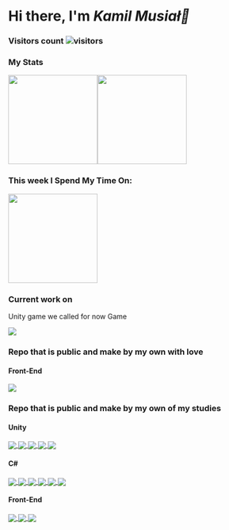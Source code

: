 <h1>Hi there, I'm <em> Kamil Musiał👋 </em></h1>

### Visitors count ![visitors](https://visitor-badge.glitch.me/badge?page_id=${kamio90}.${https://github.com/kamio90/kamio90})

### My Stats

<img height="180em" src="https://github-readme-stats.vercel.app/api?username=kamio90&show_icons=true&hide_border=true&&count_private=true&include_all_commits=true" /><img height="180em" src="https://github-readme-stats.vercel.app/api/top-langs/?username=kamio90" />



### This week I Spend My Time On:
<img height="180em" src="https://github-readme-stats.vercel.app/api/wakatime?username=@kamio90" />

### Current work on
<p>Unity game we called for now Game</p>
<a href="https://github.com/kamio90/Game">
  <img src="https://github-readme-stats.vercel.app/api/pin/?username=kamio90&repo=Game" />
</a>

  


### Repo that is public and make by my own with love
#### Front-End
<a href="https://github.com/kamio90/starting-page">
  <img align="center" src="https://github-readme-stats.vercel.app/api/pin/?username=kamio90&repo=starting-page" />
</a>

### Repo that is public and make by my own of my studies
#### Unity
<a href="https://github.com/kamio90/CoverShooterLab">
  <img align="center" src="https://github-readme-stats.vercel.app/api/pin/?username=kamio90&repo=CoverShooterLab" />
</a>
<a href="https://github.com/kamio90/Lab5-Cinematic">
  <img align="center" src="https://github-readme-stats.vercel.app/api/pin/?username=kamio90&repo=Lab5-Cinematic" />
</a>
<a href="https://github.com/kamio90/LevelDesign-Terrain">
  <img align="center" src="https://github-readme-stats.vercel.app/api/pin/?username=kamio90&repo=LevelDesign-Terrain" />
</a>
<a href="https://github.com/kamio90/Lab4-Skrypty">
  <img align="center" src="https://github-readme-stats.vercel.app/api/pin/?username=kamio90&repo=Lab4-Skrypty" />
</a>
<a href="https://github.com/kamio90/silniki-lab-timeline">
  <img align="center" src="https://github-readme-stats.vercel.app/api/pin/?username=kamio90&repo=silniki-lab-timeline" />
</a>

#### C#
<a href="https://github.com/kamio90/AnimalShelterDesctopApp">
  <img align="center" src="https://github-readme-stats.vercel.app/api/pin/?username=kamio90&repo=AnimalShelterDesctopApp" />
</a>
<a href="https://github.com/kamio90/ZdanieSemestralneProgramowanieObiektowe">
  <img align="center" src="https://github-readme-stats.vercel.app/api/pin/?username=kamio90&repo=ZdanieSemestralneProgramowanieObiektowe" />
</a>
<a href="https://github.com/kamio90/cs-lab05-Implementacja-stosu">
  <img align="center" src="https://github-readme-stats.vercel.app/api/pin/?username=kamio90&repo=cs-lab05-Implementacja-stosu" />
</a>
<a href="https://github.com/kamio90/cs-lab04-Implementacje-interfejsow-implicit-explicit-kompozycja">
  <img align="center" src="https://github-readme-stats.vercel.app/api/pin/?username=kamio90&repo=cs-lab04-Implementacje-interfejsow-implicit-explicit-kompozycja" />
</a>
<a href="https://github.com/kamio90/cs-lab03-Pudelko">
  <img align="center" src="https://github-readme-stats.vercel.app/api/pin/?username=kamio90&repo=cs-lab03-Pudelko" />
</a>
<a href="https://github.com/kamio90/cs-lab01-GradeBookApplication">
  <img align="center" src="https://github-readme-stats.vercel.app/api/pin/?username=kamio90&repo=cs-lab01-GradeBookApplication" />
</a>

#### Front-End
<a href="https://github.com/kamio90/-studia-bezpieczenstwoSystemowInformatycznych-SzyfrVigenera">
  <img align="center" src="https://github-readme-stats.vercel.app/api/pin/?username=kamio90&repo=-studia-bezpieczenstwoSystemowInformatycznych-SzyfrVigenera" />
</a>
<a href="https://github.com/kamio90/StatystykaOpisowa">
  <img align="center" src="https://github-readme-stats.vercel.app/api/pin/?username=kamio90&repo=StatystykaOpisowa" />
</a>
<a href="https://github.com/kamio90/studia-bezpieczenstwoSystemowInformatycznych-SzyfrCezara">
  <img align="center" src="https://github-readme-stats.vercel.app/api/pin/?username=kamio90&repo=studia-bezpieczenstwoSystemowInformatycznych-SzyfrCezara" />
</a>
